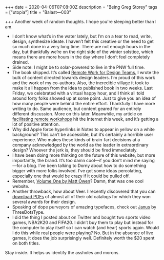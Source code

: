 +++
date = 2020-04-06T07:08:00Z
description = "Being Greg Storey"
tags = ["utopia"]
title = "Balast—003"

+++
Another week of random thoughts. I hope you're sleeping better than I am.

* I don’t know what’s in the water lately, but I’m on a tear to read, write, design, synthesize ideate. I haven’t felt this creative or the need to get so much done in a very long time. There are not enough hours in the day, but thankfully we’re on the right side of the winter solstice, which means there are more hours in the day where I don’t feel completely drained.
* Side note: I might be to solar-powered to live in the PNW full time.
* The book shipped. It’s called [Remote Work for Design Teams.](https://www.invisionapp.com/inside-design/facilitating-remote-workshops/ "Remote Work for Design Teams") I wrote the bulk of content directed towards design leaders. I’m proud of this work and the work of my co-authors. Also, the incredible village it took to make it all happen from the idea to published book in two weeks. Last Friday, we celebrated with a virtual happy hour, and I think all told around forty folks showed up at some point. Just to give you an idea of how many people were behind the entire effort. Thankfully I have more writing to do. Same audience, but content geared for an entirely different discussion. More on this later. Meanwhile, my article on [facilitating remote workshops](https://www.invisionapp.com/inside-design/facilitating-remote-workshops/ "facilitating remote workshops") hit the Internet this week, and it’s getting a lot of positive attention.
* Why did Apple force hyperlinks in Notes to appear in yellow on a white background? This can’t be accessible, but it’s certainly a horrible user experience. Who makes these kinds of brain-fart decisions at a company acknowledged by the world as the leader in extraordinary design? Whoever the jerk is, they should be fired immediately.
* I have been doing more thinking on the future of this website, but more importantly, the brand. It’s too damn cool—if you don’t mind me saying—for a blog. I’ve been talking to Dorny about how to do something bigger with more folks involved. I’ve got some ideas percolating, especially one that would be crazy if it could be pulled off.
* Remember, [Volume One by Matt Owen](https://vimeo.com/396325107 "Volume One by Matt Owen")? Damn, that was one cool website.
* Another throwback, how about Veer. I recently discovered that you can [download PDFs](http://web.archive.org/web/20070223092525/http://www.veer.com/ideas/catalogs/ "download the old catalogs") of almost all of their old catalogs for which they won several awards for their design.
* Speaking of dope purveyors of amazing typefaces, check out [Janus](https://threedotstype.com/product/janus/ "Janus") by ThreeDotsType.
* I did the thing I posted about on Twitter and bought two sports video games, NBA2K20 and FIFA20. I didn’t buy them to play but instead for the computer to play itself so I can watch (and hear) sports again. Would I do this while real people were playing? No. But in the absence of live games, it does the job surprisingly well. Definitely worth the $20 spent on both titles.

Stay inside. It helps us identify the assholes and morons.